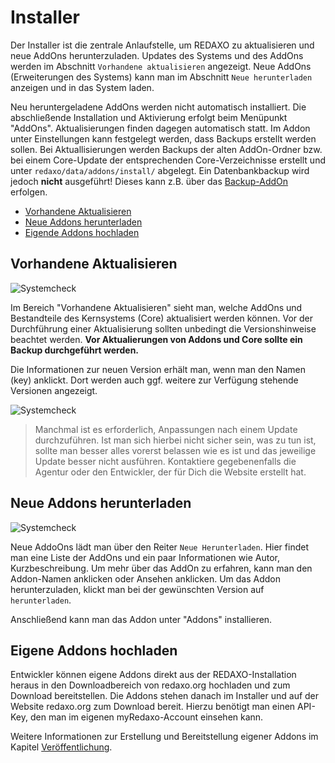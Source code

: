 # Installer

Der Installer ist die zentrale Anlaufstelle, um REDAXO zu aktualisieren und neue AddOns herunterzuladen. Updates des Systems und des AddOns werden im Abschnitt `Vorhandene aktualisieren` angezeigt. Neue AddOns (Erweiterungen des Systems) kann man im Abschnitt `Neue herunterladen` anzeigen und in das System laden.

Neu heruntergeladene AddOns werden nicht automatisch installiert. Die abschließende Installation und Aktivierung erfolgt beim Menüpunkt "AddOns".
Aktualisierungen finden dagegen automatisch statt.
Im Addon unter Einstellungen kann festgelegt werden, dass Backups erstellt werden sollen. Bei Aktuallisierungen werden Backups der alten AddOn-Ordner bzw. bei einem Core-Update der entsprechenden Core-Verzeichnisse erstellt und unter `redaxo/data/addons/install/` abgelegt. Ein Datenbankbackup wird jedoch **nicht** ausgeführt! Dieses kann z.B. über das [Backup-AddOn](/{{path}}/{{version}}/backup) erfolgen.

- [Vorhandene Aktualisieren](#aktualisieren)
- [Neue Addons herunterladen](#herunterladen)
- [Eigende Addons hochladen](#hochladen)

<a name="aktualisieren"></a>

## Vorhandene Aktualisieren

![Systemcheck](/assets/v5.2.0-installer-01-aktualisieren.png)

Im Bereich "Vorhandene Aktualisieren" sieht man, welche AddOns und Bestandteile des Kernsystems (Core) aktualisiert werden können. Vor der Durchführung einer Aktualisierung sollten unbedingt die Versionshinweise beachtet werden. **Vor Aktualierungen von Addons und Core sollte ein Backup durchgeführt werden.**

Die Informationen zur neuen Version erhält man, wenn man den Namen (key) anklickt. Dort werden auch ggf.  weitere zur Verfügung stehende Versionen angezeigt.

![Systemcheck](/assets/v5.2.0-installer-03-versionen.png)

> Manchmal ist es erforderlich, Anpassungen nach einem Update durchzuführen. Ist man sich hierbei nicht sicher sein, was zu tun ist, sollte man besser alles vorerst belassen wie es ist und das jeweilige Update besser nicht ausführen. Kontaktiere gegebenenfalls die Agentur oder den Entwickler, der für Dich die Website erstellt hat. 

<a name="herunterladen"></a>
## Neue Addons herunterladen

![Systemcheck](/assets/v5.2.0-installer-02-neue.png)


Neue AddoOns lädt man über den Reiter `Neue Herunterladen`. Hier findet man eine Liste der AddOns und ein paar Informationen wie Autor, Kurzbeschreibung. Um mehr über das AddOn zu erfahren, kann man den Addon-Namen anklicken oder Ansehen anklicken. Um das Addon herunterzuladen, klickt man bei der gewünschten Version auf `herunterladen`. 

Anschließend kann man das Addon unter "Addons" installieren. 

<a name="hochladen"></a>
## Eigene Addons hochladen
Entwickler können eigene Addons direkt aus der REDAXO-Installation heraus in den Downloadbereich von redaxo.org hochladen und zum Download bereitstellen. Die Addons stehen danach im Installer und auf der Website redaxo.org zum Download bereit. Hierzu benötigt man einen API-Key, den man im eigenen myRedaxo-Account einsehen kann. 

Weitere Informationen zur Erstellung und Bereitstellung eigener Addons im Kapitel [Veröffentlichung](/{{path}}/{{version}}/addon-veroeffentlichung).


